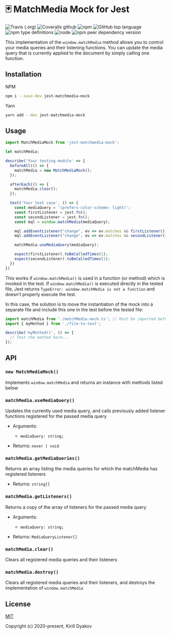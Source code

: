 # 🃏 MatchMedia Mock for Jest

![Travis (.org)](https://img.shields.io/travis/dyakovk/jest-matchmedia-mock)
![Coveralls github](https://img.shields.io/coveralls/github/dyakovk/jest-matchmedia-mock)
![npm](https://img.shields.io/npm/dw/jest-matchmedia-mock)
![GitHub top language](https://img.shields.io/github/languages/top/dyakovk/jest-matchmedia-mock?label=typescript&logo=typescript)
![npm type definitions](https://img.shields.io/npm/types/jest-matchmedia-mock)
![node](https://img.shields.io/node/v/jest-matchmedia-mock)
![npm peer dependency version](https://img.shields.io/npm/dependency-version/jest-matchmedia-mock/peer/jest)

This implementation of the `window.matchMedia` method allows you to control your media queries and their listening functions. You can update the media query that is currently applied to the document by simply calling one function.

## Installation

NPM

```bash
npm i --save-dev jest-matchmedia-mock
```

Yarn

```bash
yarn add --dev jest-matchmedia-mock
```

## Usage

```javascript
import MatchMediaMock from 'jest-matchmedia-mock';

let matchMedia;

describe('Your testing module' => {
  beforeAll(() => {
    matchMedia = new MatchMediaMock();
  });

  afterEach(() => {
    matchMedia.clear();
  });

  test('Your test case', () => {
    const mediaQuery = '(prefers-color-scheme: light)';
    const firstListener = jest.fn();
    const secondListener = jest.fn();
    const mql = window.matchMedia(mediaQuery);

    mql.addEventListener("change", ev => ev.matches && firstListener());
    mql.addEventListener("change", ev => ev.matches && secondListener());

    matchMedia.useMediaQuery(mediaQuery);

    expect(firstListener).toBeCalledTimes(1);
    expect(secondListener).toBeCalledTimes(1);
  })
})
```

This works if `window.matchMedia()` is used in a function (or method) which is invoked in the test. If `window.matchMedia()` is executed directly in the tested file, Jest returns `TypeError: window.matchMedia is not a function` and doesn't properly execute the test.

In this case, the solution is to move the instantiation of the mock into a separate file and include this one in the test before the tested file:

```javascript
import matchMedia from './matchMedia.mock.ts'; // Must be imported before the tested file
import { myMethod } from './file-to-test';

describe('myMethod()', () => {
  // Test the method here...
});
```

## API

### `new MatchMediaMock()`

Implements `window.matchMedia` and returns an instance with methods listed below

### `matchMedia.useMediaQuery()`

Updates the currently used media query, and calls previously added listener functions registered for the passed media query

- Arguments:

  - `mediaQuery: string;`

- Returns: `never | void`

### `matchMedia.getMediaQueries()`

Returns an array listing the media queries for which the matchMedia has registered listeners

- Returns: `string[]`

### `matchMedia.getListeners()`

Returns a copy of the array of listeners for the passed media query

- Arguments:

  - `mediaQuery: string;`

- Returns: `MediaQueryListener[]`

### `matchMedia.clear()`

Clears all registered media queries and their listeners

### `matchMedia.destroy()`

Clears all registered media queries and their listeners, and destroys the implementation of `window.matchMedia`

## License

[MIT](http://opensource.org/licenses/MIT)

Copyright (c) 2020-present, Kirill Dyakov
